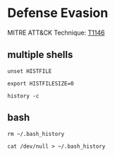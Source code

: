 # Defense Evasion

MITRE ATT&CK Technique: [T1146](https://attack.mitre.org/wiki/Technique/T1146)


## multiple shells

    unset HISTFILE

    export HISTFILESIZE=0

    history -c

## bash

    rm ~/.bash_history

	cat /dev/null > ~/.bash_history

	
